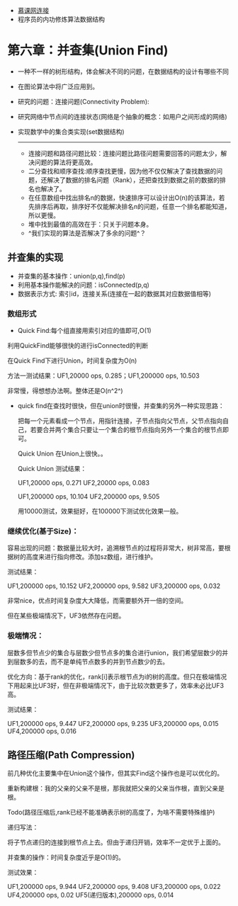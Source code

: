 + [慕课网连接](https://coding.imooc.com/class/chapter/71.html)
+ 程序员的内功修炼算法数据结构

#   第六章：并查集(Union Find)
+ 一种不一样的树形结构，体会解决不同的问题，在数据结构的设计有哪些不同

+ 在图论算法中将广泛应用到。

+ 研究的问题：连接问题(Connectivity Problem):

+ 研究网络中节点间的连接状态(网络是个抽象的概念：如用户之间形成的网络)

+ 实现数学中的集合类实现(set数据结构)

  ***

  + 连接问题和路径问题比较：连接问题比路径问题需要回答的问题太少，解决问题的算法将更高效。
  + 二分查找和顺序查找:顺序查找更慢，因为他不仅仅解决了查找数据的问题，还解决了数据的排名问题（Rank），还把查找到数据之前的数据的排名也解决了。
  + 在任意数组中找出排名n的数据，快速排序可以设计出O(n)的该算法，若先排序后再取，排序好不仅能解决排名n的问题，任意一个排名都能知道，所以更慢。
  + 堆中找到最值的高效在于：只关于问题本身。
  + ^我们实现的算法是否解决了多余的问题^？



## 并查集的实现

+ 并查集的基本操作：union(p,q),find(p)
+ 利用基本操作能解决的问题：isConnected(p,q)
+ 数据表示方式: 索引id，连接关系(连接在一起的数据其对应数据值相等)



### 数组形式

+ Quick Find:每个组直接用索引对应的值即可,O(1)

利用QuickFind能够很快的进行isConnected的判断

在Quick Find下进行Union，时间复杂度为O(n)

 方法一测试结果：UF1,20000 ops, 0.285；UF1,200000 ops, 10.503

非常慢，得想想办法啊。整体还是O(n^2^)

+ quick find在查找时很快，但在union时很慢，并查集的另外一种实现思路：

  把每一个元素看成一个节点，用指针连接，子节点指向父节点，父节点指向自己，若要合并两个集合只要让一个集合的根节点指向另外一个集合的根节点即可。

  Quick Union 在Union上很快。。

  Quick Union 测试结果：

  UF1,20000 ops, 0.271
  UF2,20000 ops, 0.083

  UF1,200000 ops, 10.104
  UF2,200000 ops, 9.505

  用10000测试，效果挺好，在100000下测试优化效果一般。

### 继续优化(基于Size)：

容易出现的问题：数据量比较大时，追溯根节点的过程将非常大，树非常高，要根据树的高度来进行指向修改。添加sz数组，进行维护。

测试结果：

UF1,200000 ops, 10.152
UF2,200000 ops, 9.582
UF3,200000 ops, 0.032

非常nice，优点时间复杂度大大降低，而需要额外开一倍的空间。

但在某些极端情况下，UF3依然存在问题。

### 极端情况：

层数多但节点少的集合与层数少但节点多的集合进行union，我们希望层数少的并到层数多的去，而不是单纯节点数多的并到节点数少的去。

优化方向：基于rank的优化，rank[i]表示根节点为i的树的高度。但只在极端情况下用起来比UF3好，但在非极端情况下，由于比较次数更多了，效率未必比UF3高。

测试结果：

UF1,200000 ops, 9.447
UF2,200000 ops, 9.235
UF3,200000 ops, 0.015
UF4,200000 ops, 0.016





## 路径压缩(Path Compression)

前几种优化主要集中在Union这个操作，但其实Find这个操作也是可以优化的。

重新构建根：我的父亲的父亲不是根，那我就把父亲的父亲当作根，直到父亲是根。

Todo(路径压缩后,rank已经不能准确表示树的高度了，为啥不需要特殊维护)



递归写法：

将子节点递归的连接到根节点上去。但由于递归开销，效率不一定优于上面的。

并查集的操作：时间复杂度近乎是O(1)的。

测试效果：

UF1,200000 ops, 9.944
UF2,200000 ops, 9.408
UF3,200000 ops, 0.022
UF4,200000 ops, 0.02
UF5(递归版本),200000 ops, 0.014

